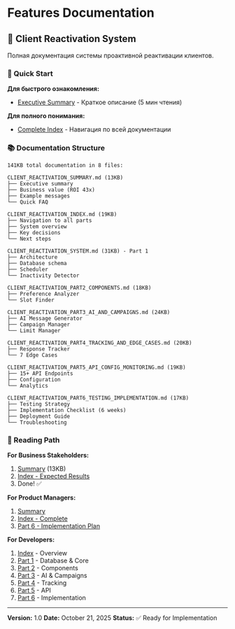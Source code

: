 # Features Documentation

## 📁 Client Reactivation System

Полная документация системы проактивной реактивации клиентов.

### 🚀 Quick Start

**Для быстрого ознакомления:**
- [Executive Summary](./CLIENT_REACTIVATION_SUMMARY.md) - Краткое описание (5 мин чтения)

**Для полного понимания:**
- [Complete Index](./CLIENT_REACTIVATION_INDEX.md) - Навигация по всей документации

### 📚 Documentation Structure

```
141KB total documentation in 8 files:

CLIENT_REACTIVATION_SUMMARY.md (13KB)
├── Executive summary
├── Business value (ROI 43x)
├── Example messages
└── Quick FAQ

CLIENT_REACTIVATION_INDEX.md (19KB)
├── Navigation to all parts
├── System overview
├── Key decisions
└── Next steps

CLIENT_REACTIVATION_SYSTEM.md (31KB) - Part 1
├── Architecture
├── Database schema
├── Scheduler
└── Inactivity Detector

CLIENT_REACTIVATION_PART2_COMPONENTS.md (18KB)
├── Preference Analyzer
└── Slot Finder

CLIENT_REACTIVATION_PART3_AI_AND_CAMPAIGNS.md (24KB)
├── AI Message Generator
├── Campaign Manager
└── Limit Manager

CLIENT_REACTIVATION_PART4_TRACKING_AND_EDGE_CASES.md (20KB)
├── Response Tracker
└── 7 Edge Cases

CLIENT_REACTIVATION_PART5_API_CONFIG_MONITORING.md (19KB)
├── 15+ API Endpoints
├── Configuration
└── Analytics

CLIENT_REACTIVATION_PART6_TESTING_IMPLEMENTATION.md (17KB)
├── Testing Strategy
├── Implementation Checklist (6 weeks)
├── Deployment Guide
└── Troubleshooting
```

### 🎯 Reading Path

**For Business Stakeholders:**
1. [Summary](./CLIENT_REACTIVATION_SUMMARY.md) (13KB)
2. [Index - Expected Results](./CLIENT_REACTIVATION_INDEX.md#expected-results)
3. Done! ✅

**For Product Managers:**
1. [Summary](./CLIENT_REACTIVATION_SUMMARY.md)
2. [Index - Complete](./CLIENT_REACTIVATION_INDEX.md)
3. [Part 6 - Implementation Plan](./CLIENT_REACTIVATION_PART6_TESTING_IMPLEMENTATION.md#implementation-checklist)

**For Developers:**
1. [Index](./CLIENT_REACTIVATION_INDEX.md) - Overview
2. [Part 1](./CLIENT_REACTIVATION_SYSTEM.md) - Database & Core
3. [Part 2](./CLIENT_REACTIVATION_PART2_COMPONENTS.md) - Components
4. [Part 3](./CLIENT_REACTIVATION_PART3_AI_AND_CAMPAIGNS.md) - AI & Campaigns
5. [Part 4](./CLIENT_REACTIVATION_PART4_TRACKING_AND_EDGE_CASES.md) - Tracking
6. [Part 5](./CLIENT_REACTIVATION_PART5_API_CONFIG_MONITORING.md) - API
7. [Part 6](./CLIENT_REACTIVATION_PART6_TESTING_IMPLEMENTATION.md) - Implementation

---

**Version:** 1.0
**Date:** October 21, 2025
**Status:** ✅ Ready for Implementation
